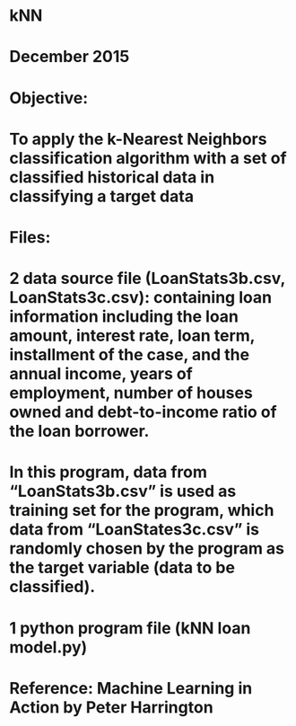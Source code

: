 # kNN
# December 2015
# Objective:
# To apply the k-Nearest Neighbors classification algorithm with a set of classified historical data in classifying a target data

# Files:
# 2 data source file (LoanStats3b.csv, LoanStats3c.csv): containing loan information including the loan amount, interest rate, loan term, installment of the case, and the annual income, years of employment, number of houses owned and debt-to-income ratio of the loan borrower.
# In this program, data from “LoanStats3b.csv” is used as training set for the program, which data from “LoanStates3c.csv” is randomly chosen by the program as the target variable (data to be classified).
# 1 python program file (kNN loan model.py)

# Reference: Machine Learning in Action by Peter Harrington
